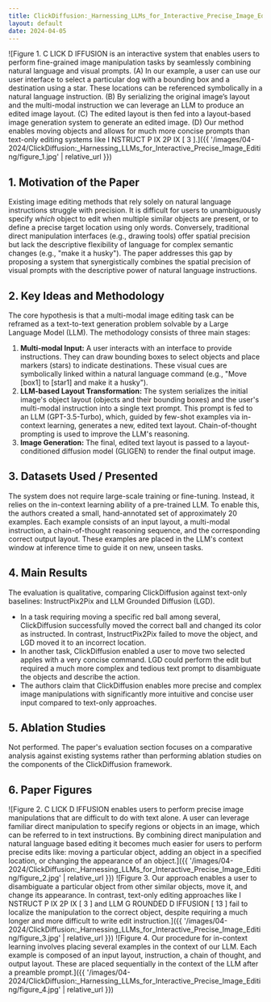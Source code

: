 ```yaml
---
title: ClickDiffusion:_Harnessing_LLMs_for_Interactive_Precise_Image_Editing
layout: default
date: 2024-04-05
---
```

![Figure 1. C LICK D IFFUSION is an interactive system that enables users to perform fine-grained image manipulation tasks by seamlessly combining natural language and visual prompts. (A) In our example, a user can use our user interface to select a particular dog with a bounding box and a destination using a star. These locations can be referenced symbolically in a natural language instruction. (B) By serializing the original image’s layout and the multi-modal instruction we can leverage an LLM to produce an edited image layout. (C) The edited layout is then fed into a layout-based image generation system to generate an edited image. (D) Our method enables moving objects and allows for much more concise prompts than text-only editing systems like I NSTRUCT P IX 2P IX [ 3 ].]({{ '/images/04-2024/ClickDiffusion:_Harnessing_LLMs_for_Interactive_Precise_Image_Editing/figure_1.jpg' | relative_url }})
## 1. Motivation of the Paper
Existing image editing methods that rely solely on natural language instructions struggle with precision. It is difficult for users to unambiguously specify *which* object to edit when multiple similar objects are present, or to define a precise target location using only words. Conversely, traditional direct manipulation interfaces (e.g., drawing tools) offer spatial precision but lack the descriptive flexibility of language for complex semantic changes (e.g., "make it a husky"). The paper addresses this gap by proposing a system that synergistically combines the spatial precision of visual prompts with the descriptive power of natural language instructions.

## 2. Key Ideas and Methodology
The core hypothesis is that a multi-modal image editing task can be reframed as a text-to-text generation problem solvable by a Large Language Model (LLM). The methodology consists of three main stages:
1.  **Multi-modal Input:** A user interacts with an interface to provide instructions. They can draw bounding boxes to select objects and place markers (stars) to indicate destinations. These visual cues are symbolically linked within a natural language command (e.g., "Move [box1] to [star1] and make it a husky").
2.  **LLM-based Layout Transformation:** The system serializes the initial image's object layout (objects and their bounding boxes) and the user's multi-modal instruction into a single text prompt. This prompt is fed to an LLM (GPT-3.5-Turbo), which, guided by few-shot examples via in-context learning, generates a new, edited text layout. Chain-of-thought prompting is used to improve the LLM's reasoning.
3.  **Image Generation:** The final, edited text layout is passed to a layout-conditioned diffusion model (GLIGEN) to render the final output image.

## 3. Datasets Used / Presented
The system does not require large-scale training or fine-tuning. Instead, it relies on the in-context learning ability of a pre-trained LLM. To enable this, the authors created a small, hand-annotated set of approximately 20 examples. Each example consists of an input layout, a multi-modal instruction, a chain-of-thought reasoning sequence, and the corresponding correct output layout. These examples are placed in the LLM's context window at inference time to guide it on new, unseen tasks.

## 4. Main Results
The evaluation is qualitative, comparing ClickDiffusion against text-only baselines: InstructPix2Pix and LLM Grounded Diffusion (LGD).
- In a task requiring moving a specific red ball among several, ClickDiffusion successfully moved the correct ball and changed its color as instructed. In contrast, InstructPix2Pix failed to move the object, and LGD moved it to an incorrect location.
- In another task, ClickDiffusion enabled a user to move two selected apples with a very concise command. LGD could perform the edit but required a much more complex and tedious text prompt to disambiguate the objects and describe the action.
- The authors claim that ClickDiffusion enables more precise and complex image manipulations with significantly more intuitive and concise user input compared to text-only approaches.

## 5. Ablation Studies
Not performed. The paper's evaluation section focuses on a comparative analysis against existing systems rather than performing ablation studies on the components of the ClickDiffusion framework.

## 6. Paper Figures
![Figure 2. C LICK D IFFUSION enables users to perform precise image manipulations that are difficult to do with text alone. A user can leverage familiar direct manipulation to specify regions or objects in an image, which can be referred to in text instructions. By combining direct manipulation and natural language based editing it becomes much easier for users to perform precise edits like: moving a particular object, adding an object in a specified location, or changing the appearance of an object.]({{ '/images/04-2024/ClickDiffusion:_Harnessing_LLMs_for_Interactive_Precise_Image_Editing/figure_2.jpg' | relative_url }})
![Figure 3. Our approach enables a user to disambiguate a particular object from other similar objects, move it, and change its appearance. In contrast, text-only editing approaches like I NSTRUCT P IX 2P IX [ 3 ] and LLM G ROUNDED D IFFUSION [ 13 ] fail to localize the manipulation to the correct object, despite requiring a much longer and more difficult to write edit instruction.]({{ '/images/04-2024/ClickDiffusion:_Harnessing_LLMs_for_Interactive_Precise_Image_Editing/figure_3.jpg' | relative_url }})
![Figure 4. Our procedure for in-context learning involves placing several examples in the context of our LLM. Each example is composed of an input layout, instruction, a chain of thought, and output layout. These are placed sequentially in the context of the LLM after a preamble prompt.]({{ '/images/04-2024/ClickDiffusion:_Harnessing_LLMs_for_Interactive_Precise_Image_Editing/figure_4.jpg' | relative_url }})
